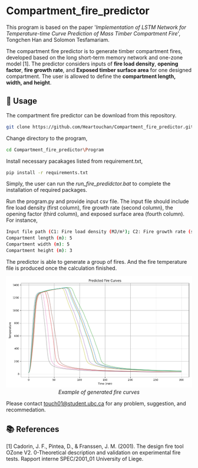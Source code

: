 # Compartment_fire_predictor

This program is based on the paper '_Implementation of LSTM Network for Temperature-time Curve Prediction of Mass Timber Compartment Fire_', Tongchen Han and Solomon Tesfamariam.


The compartment fire predictor is to generate timber compartment fires, developed based on the long short-term memory network and one-zone model [1]. The predictor considers inputs of **fire load density**, **opening factor**, **fire growth rate**, and **Exposed timber surface area** for one designed compartment. The user is allowed to define the **compartment length, width, and height**. 

## 📌 Usage

The compartment fire predictor can be download from this repository.
```bash
git clone https://github.com/Heartouchan/Compartment_fire_predictor.git
```

Change directory to the program,
```bash
cd Compartment_fire_predictor\Program
```

Install necessary pacakages listed from requirement.txt,
```bash
pip install -r requirements.txt
```
Simply, the user can run the _run_fire_predidctor.bat_ to complete the installation of required packages.

Run the program.py and provide input csv file. The input file should include fire load density (first column), fire growth rate (second column), the opening factor (third column), and exposed surface area (fourth column). For instance,
```bash
Input file path (C1: Fire load density (MJ/m²); C2: Fire growth rate (s); C3: Opening factor; C4: Exposed surface area (m2)): Input.csv
Compartment length (m): 5
Compartment width (m): 5
Compartment height (m): 3
```

The predictor is able to generate a group of fires. And the fire temperature file is produced once the calculation finished.
<p align="center">
  <img src="Example.png" width="700" alt="Example of generated fire curves"/>
  <br>
  <em>Example of generated fire curves</em>
</p>

Please contact touch01@student.ubc.ca for any problem, suggestion, and recommedation.


## 📚 References
[1] Cadorin, J. F., Pintea, D., & Franssen, J. M. (2001). The design fire tool OZone V2. 0-Theoretical description and validation on experimental fire tests. Rapport interne SPEC/2001_01 University of Liege.
